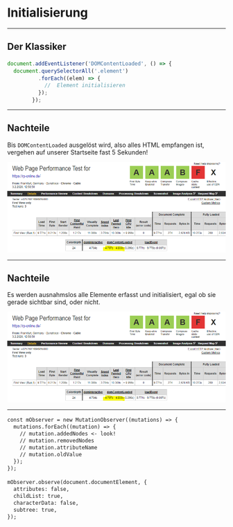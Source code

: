 <!-- .slide: data-background="assets/transformer.jpg" -->

<br>
<br>
<br>
<br>
<br>
<br>
<br>
<br>

# Initialisierung

---

## Der Klassiker

```js
document.addEventListener('DOMContentLoaded', () => {
  document.querySelectorAll('.element')
          .forEach((elem) => { 
            //  Element initialisieren
          });
        });
```

---

## Nachteile

Bis `DOMContentLoaded` ausgelöst wird, also alles HTML empfangen ist, vergehen auf unserer Startseite fast 5 Sekunden!

![Webpagetest Testbericht mit DOMContentLoaded bei 4,7 Sekunden](assets/domcontentloaded.png)

---

## Nachteile

Es werden ausnahmslos alle Elemente erfasst und initialisiert, egal ob sie gerade sichtbar sind, oder nicht.

![Webpagetest Testbericht mit DOMContentLoaded bei 4,7 Sekunden](assets/domcontentloaded.png)

---

```
const mObserver = new MutationObserver((mutations) => {
  mutations.forEach((mutation) => {
    // mutation.addedNodes <- look!
    // mutation.removedNodes
    // mutation.attributeName
    // mutation.oldValue
  });
});

mObserver.observe(document.documentElement, {
  attributes: false,
  childList: true,
  characterData: false,
  subtree: true,
});
```

